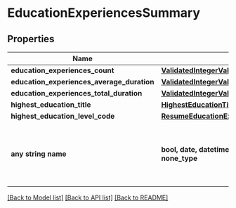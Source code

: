 # EducationExperiencesSummary


## Properties
Name | Type | Description | Notes
------------ | ------------- | ------------- | -------------
**education_experiences_count** | [**ValidatedIntegerValueModel**](ValidatedIntegerValueModel.md) |  | [optional] 
**education_experiences_average_duration** | [**ValidatedIntegerValueModel**](ValidatedIntegerValueModel.md) |  | [optional] 
**education_experiences_total_duration** | [**ValidatedIntegerValueModel**](ValidatedIntegerValueModel.md) |  | [optional] 
**highest_education_title** | [**HighestEducationTitle**](HighestEducationTitle.md) |  | [optional] 
**highest_education_level_code** | [**ResumeEducationExperiencesEducationLevelCode**](ResumeEducationExperiencesEducationLevelCode.md) |  | [optional] 
**any string name** | **bool, date, datetime, dict, float, int, list, str, none_type** | any string name can be used but the value must be the correct type | [optional]

[[Back to Model list]](../README.md#documentation-for-models) [[Back to API list]](../README.md#documentation-for-api-endpoints) [[Back to README]](../README.md)


